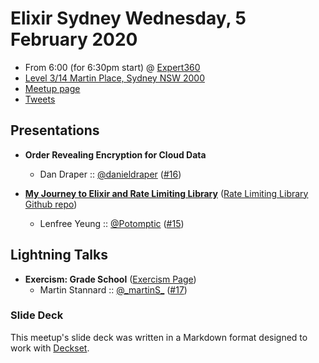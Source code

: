 # Elixir Sydney Wednesday, 5 February 2020

- From 6:00 (for 6:30pm start) @ [Expert360][]
- [Level 3/14 Martin Place, Sydney NSW 2000][]
- [Meetup page][]
- [Tweets][]

## Presentations

- **Order Revealing Encryption for Cloud Data**
  - Dan Draper :: [@danieldraper][] ([#16][])

- **[My Journey to Elixir and Rate Limiting Library][]** ([Rate Limiting Library Github repo][])
  - Lenfree Yeung :: [@Potomptic][] ([#15][])

## Lightning Talks

- **Exercism: Grade School** ([Exercism Page][])
  - Martin Stannard :: [@\_martinS\_][] ([#17][])

### Slide Deck

This meetup's slide deck was written in a Markdown format designed to work with
[Deckset][].

[@danieldraper]: https://twitter.com/danieldraper
[#16]: https://github.com/elixirsydney/elixirsydney/issues/16

[My Journey to Elixir and Rate Limiting Library]: https://github.com/lenfree/elixir-sydney-journey-preso
[Rate Limiting Library Github repo]: https://github.com/lenfree/rate_limiting
[@Potomptic]: https://twitter.com/Potomptic
[#15]: https://github.com/elixirsydney/elixirsydney/issues/15

[Exercism Page]: https://exercism.io/tracks/elixir/exercises/grade-school
[@\_martinS\_]: https://twitter.com/_martinS_
[#17]: https://github.com/elixirsydney/elixirsydney/issues/17

[Expert360]: https://https://expert360.com/
[Level 3/14 Martin Place, Sydney NSW 2000]: https://www.google.com/maps/place/Expert360/@-33.8673267,151.2081139,15z/data=!4m5!3m4!1s0x0:0xa7753d92684bef89!8m2!3d-33.8673267!4d151.2081139
[Meetup page]: https://www.meetup.com/elixir-sydney/events/bckwkrybcdbhb/
[Tweets]: https://twitter.com/search?f=tweets&q=ElixirSydney%20since%3A2020-02-04%20until%3A2020-02-06&src=typd
[Deckset]: https://www.decksetapp.com/
